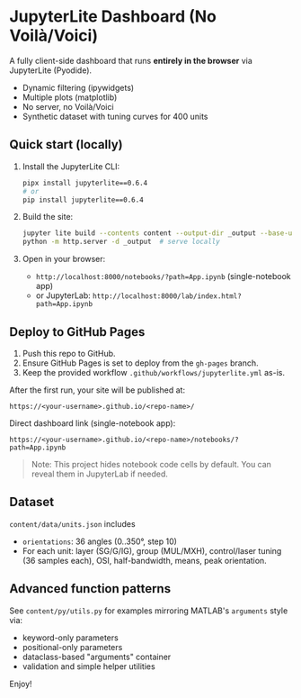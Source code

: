 
# JupyterLite Dashboard (No Voilà/Voici)

A fully client-side dashboard that runs **entirely in the browser** via JupyterLite (Pyodide).
- Dynamic filtering (ipywidgets)
- Multiple plots (matplotlib)
- No server, no Voilà/Voici
- Synthetic dataset with tuning curves for 400 units

## Quick start (locally)

1. Install the JupyterLite CLI:
   ```bash
   pipx install jupyterlite==0.6.4
   # or
   pip install jupyterlite==0.6.4
   ```

2. Build the site:
   ```bash
   jupyter lite build --contents content --output-dir _output --base-url /
   python -m http.server -d _output  # serve locally
   ```

3. Open in your browser:
   - `http://localhost:8000/notebooks/?path=App.ipynb` (single-notebook app)
   - or JupyterLab: `http://localhost:8000/lab/index.html?path=App.ipynb`

## Deploy to GitHub Pages

1. Push this repo to GitHub.
2. Ensure GitHub Pages is set to deploy from the `gh-pages` branch.
3. Keep the provided workflow `.github/workflows/jupyterlite.yml` as-is.

After the first run, your site will be published at:
```
https://<your-username>.github.io/<repo-name>/
```
Direct dashboard link (single-notebook app):
```
https://<your-username>.github.io/<repo-name>/notebooks/?path=App.ipynb
```

> Note: This project hides notebook code cells by default. You can reveal them in JupyterLab if needed.

## Dataset

`content/data/units.json` includes
- `orientations`: 36 angles (0..350°, step 10)
- For each unit: layer (SG/G/IG), group (MUL/MXH), control/laser tuning (36 samples each),
  OSI, half-bandwidth, means, peak orientation.

## Advanced function patterns

See `content/py/utils.py` for examples mirroring MATLAB's `arguments` style via:
- keyword-only parameters
- positional-only parameters
- dataclass-based "arguments" container
- validation and simple helper utilities

Enjoy!
